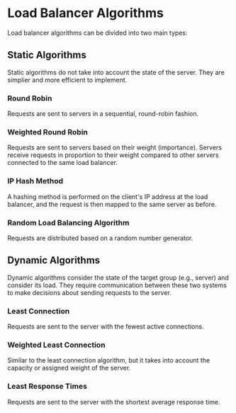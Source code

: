 # Load Balancer Algorithms

Load balancer algorithms can be divided into two main types:

## Static Algorithms

Static algorithms do not take into account the state of the server. They are simplier and more efficient to implement. 

### Round Robin

Requests are sent to servers in a sequential, round-robin fashion.

### Weighted Round Robin

Requests are sent to servers based on their weight (importance). Servers receive requests in proportion to their weight compared to other servers connected to the same load balancer.

### IP Hash Method

A hashing method is performed on the client's IP address at the load balancer, and the request is then mapped to the same server as before.

### Random Load Balancing Algorithm

Requests are distributed based on a random number generator.

## Dynamic Algorithms

Dynamic algorithms consider the state of the target group (e.g., server) and consider its load. They require communication between these two systems to make decisions about sending requests to the server.

### Least Connection

Requests are sent to the server with the fewest active connections.

### Weighted Least Connection

Similar to the least connection algorithm, but it takes into account the capacity or assigned weight of the server.

### Least Response Times

Requests are sent to the server with the shortest average response time.
